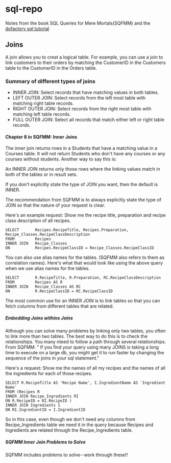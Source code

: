 # sql-repo

Notes from the book SQL Queries for Mere Mortals(SQFMM) and the [dofactory sql tutorial](https://www.dofactory.com/sql/tutorial)

## Joins

A join allows you to creat a logical table.  For example, you can use a join to link customers to their orders by matching 
the CustomerID in the Customers table to the CustomerID in the Orders table.

### Summary of different types of joins

* INNER JOIN: Select records that have matching values in both tables.
* LEFT OUTER JOIN: Select records from the left most table with matching right table records.
* RIGHT OUTER JOIN: Select records from the right most table with matching left table records.
* FULL OUTER JOIN: Select all records that match either left or right table records.


#### Chapter 8 in SQFMM: Inner Joins

The inner join returns rows in a Students that have a matching value in a Courses table. It will not return Students who 
don't have any courses or any courses without students.  Another way to say this is:

An INNER JOIN returns only those rows where the linking values match in both of the tables or in result sets.

If you don't explicitly state the type of JOIN you want, then the default is INNER.  

The recommendation from SQFMM is to always explicitly state the type of JOIN so that the nature of your request is clear.

Here's an example request:  Show me the recipe title, preparation and recipe class description of all recipes.

```
SELECT       Recipes.RecipeTitle, Recipes.Preparation, Recipe_Classes.RecipeClassDescription
FROM         Recipes 
INNER JOIN   Recipe_Classes 
ON           Recipes.RecipeClassID = Recipe_Classes.RecipeClassID
```

You can also use alias names for the tables.  (SQFMM also refers to them as correlation names).  Here's what that would look like
using the above query when we use alias names for the tables.

```
SELECT       R.RecipeTitle, R.Preparation, RC.RecipeClassDescription
FROM         Recipes AS R
INNER JOIN   Recipe_Classes AS RC 
ON           R.RecipeClassID = RC.RecipeClassID
```

The most common use for an INNER JOIN is to link tables so that you can fetch columns from different tables that are related.

##### Embedding Joins withins Joins

Although you can solve many problems by linking only two tables, you often to link more than two tables.  The best way to do this is to 
check the relationships.  You many nteed to follow a path through several relationships. From SQFMM: " If you find your query using 
many JOINS is taking a long time to execute on a large db, you might get it to run faster by changing the sequence of the joins in your 
sql statement."

Here's a request: Show me the names of all my recipes and the names of all the ingredients for each of those recipes.

```
SELECT R.RecipeTitle AS 'Recipe Name', I.IngredientName AS 'Ingredient Name'
FROM (Recipes R 
INNER JOIN Recipe_Ingredients RI
ON R.RecipeID = RI.RecipeID ) 
INNER JOIN Ingredients I
ON RI.IngredientID = I.IngredientID
```

So in this case, even though we don't need any columns from Recipe_Ingredients table we need it in the query because 
Recipes and Ingredients are related through the Recipe_Ingredients table.  

##### SQFMM Inner Join Problems to Solve

SQFMM includes problems to solve--work through these!!

